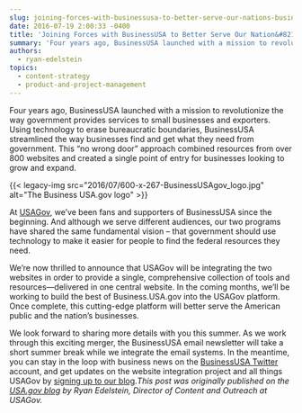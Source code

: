 ```yaml
---
slug: joining-forces-with-businessusa-to-better-serve-our-nations-businesses
date: 2016-07-19 2:00:33 -0400
title: 'Joining Forces with BusinessUSA to Better Serve Our Nation&#8217;s Businesses'
summary: 'Four years ago, BusinessUSA launched with a mission to revolutionize the way government provides services to small businesses and exporters. Using technology to erase bureaucratic boundaries, BusinessUSA streamlined the way businesses find and get what they need from government. This &ldquo;no wrong door&rdquo; approach combined resources from over 800 websites and created a single point'
authors:
  - ryan-edelstein
topics:
  - content-strategy
  - product-and-project-management
---
```


Four years ago, BusinessUSA launched with a mission to revolutionize the way government provides services to small businesses and exporters. Using technology to erase bureaucratic boundaries, BusinessUSA streamlined the way businesses find and get what they need from government. This “no wrong door” approach combined resources from over 800 websites and created a single point of entry for businesses looking to grow and expand.

{{< legacy-img src="2016/07/600-x-267-BusinessUSAgov_logo.jpg" alt="The Business USA.gov logo" >}}

At [USAGov](http://usa.gov/explore), we’ve been fans and supporters of BusinessUSA since the beginning. And although we serve different audiences, our two programs have shared the same fundamental vision &#8211; that government should use technology to make it easier for people to find the federal resources they need.

We’re now thrilled to announce that USAGov will be integrating the two websites in order to provide a single, comprehensive collection of tools and resources—delivered in one central website. In the coming months, we’ll be working to build the best of Business.USA.gov into the USAGov platform. Once complete, this cutting-edge platform will better serve the American public and the nation’s businesses.

We look forward to sharing more details with you this summer. As we work through this exciting merger, the BusinessUSA email newsletter will take a short summer break while we integrate the email systems.  In the meantime, you can stay in the loop with business news on the [BusinessUSA Twitter](https://twitter.com/BizUSA/) account, and get updates on the website integration project and all things USAGov by [signing up to our blog](http://connect.usa.gov/blog-email-sign-up-page)._This post was originally published on the [USA.gov blog](https://blog.usa.gov/) by Ryan Edelstein, Director of Content and Outreach at USAGov._
